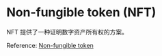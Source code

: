 # Non-fungible token (NFT)

NFT 提供了一种证明数字资产所有权的方案。

Reference: [Non-fungible token](https://en.wikipedia.org/wiki/Non-fungible_token)

